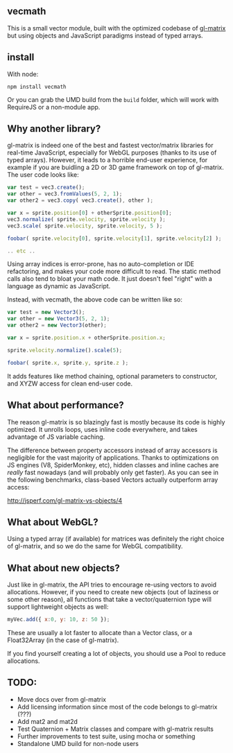 ## vecmath

This is a small vector module, built with the optimized codebase of [gl-matrix](https://github.com/toji/gl-matrix) but using objects and JavaScript paradigms instead of typed arrays. 

## install

With node:

```
npm install vecmath
```

Or you can grab the UMD build from the `build` folder, which will work with RequireJS or a non-module app.

## Why another library?

gl-matrix is indeed one of the best and fastest vector/matrix libraries for real-time JavaScript, especially for WebGL purposes (thanks to its use of typed arrays). However, it leads to a horrible end-user experience, for example if you are buidling a 2D or 3D game framework on top of gl-matrix. The user code looks like:

```javascript
var test = vec3.create();
var other = vec3.fromValues(5, 2, 1);
var other2 = vec3.copy( vec3.create(), other );

var x = sprite.position[0] + otherSprite.position[0];
vec3.normalize( sprite.velocity, sprite.velocity );
vec3.scale( sprite.velocity, sprite.velocity, 5 );

foobar( sprite.velocity[0], sprite.velocity[1], sprite.velocity[2] );

.. etc ..
```

Using array indices is error-prone, has no auto-completion or IDE refactoring, and makes your code more difficult to read. The static method calls also tend to bloat your math code. It just doesn't feel "right" with a language as dynamic as JavaScript. 


Instead, with vecmath, the above code can be written like so:

```javascript
var test = new Vector3();
var other = new Vector3(5, 2, 1);
var other2 = new Vector3(other);

var x = sprite.position.x + otherSprite.position.x;

sprite.velocity.normalize().scale(5);

foobar( sprite.x, sprite.y, sprite.z );
```

It adds features like method chaining, optional parameters to constructor, and XYZW access for clean end-user code. 

## What about performance?

The reason gl-matrix is so blazingly fast is mostly because its code is highly optimized. It unrolls loops, uses inline code everywhere, and takes advantage of JS variable caching. 

The difference between property accessors instead of array accessors is negligible for the vast majority of applications. Thanks to optimizations on JS engines (V8, SpiderMonkey, etc), hidden classes and inline caches are _really_ fast nowadays (and will probably only get faster). As you can see in the following benchmarks, class-based Vectors actually outperform array access:

http://jsperf.com/gl-matrix-vs-objects/4

## What about WebGL?

Using a typed array (if available) for matrices was definitely the right choice of gl-matrix, and so we do the same for WebGL compatibility.

## What about new objects?

Just like in gl-matrix, the API tries to encourage re-using vectors to avoid allocations. However, if you need to create new objects (out of laziness or some other reason), all functions that take a vector/quaternion type will support lightweight objects as well:

```javascript
myVec.add({ x:0, y: 10, z: 50 });
```

These are usually a lot faster to allocate than a Vector class, or a Float32Array (in the case of gl-matrix). 

If you find yourself creating a lot of objects, you should use a Pool to reduce allocations. 

## TODO:

- Move docs over from gl-matrix
- Add licensing information since most of the code belongs to gl-matrix (???)
- Add mat2 and mat2d
- Test Quaternion + Matrix classes and compare with gl-matrix results
- Further improvements to test suite, using mocha or something
- Standalone UMD build for non-node users